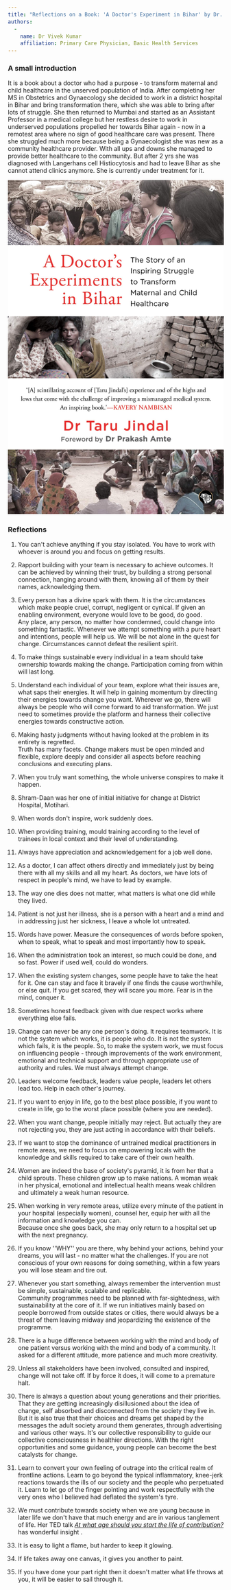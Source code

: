 ```yaml
---
title: "Reflections on a Book: 'A Doctor's Experiment in Bihar' by Dr. Taru Jindal"
authors:
  - 
    name: Dr Vivek Kumar
    affiliation: Primary Care Physician, Basic Health Services
---
```


### A small introduction

It is a book about a doctor who had a purpose - to transform maternal and child healthcare in the unserved population of India. After completing her MS in Obstetrics and Gynaecology she decided to work in a district hospital in Bihar and bring transformation there, which she was able to bring after lots of struggle.  She then returned to Mumbai and started as an Assistant Professor in a medical college but her restless desire to work in underserved populations propelled her towards Bihar again - now in a remotest area where no sign of good healthcare care was present. There she struggled much more because being a Gynaecologist she was new as a community healthcare provider. With all ups and downs she managed to provide better healthcare to the community. But after 2 yrs she was diagnosed with Langerhans cell Histiocytosis and had to leave Bihar as she cannot attend clinics anymore. She is currently under treatment for it.

![](./a-doctors-experiments-in-bihar-cover.jpg)

### Reflections 

1. You can't achieve anything if you stay isolated. You have to work with whoever is around you and focus on getting results. 

2. Rapport building with your team is necessary to achieve outcomes. It can be achieved by winning their trust, by building a strong personal connection,  hanging around with them,  knowing all of them by their names, acknowledging them.

3. Every person has a divine spark with them. It is the circumstances which make people cruel, corrupt, negligent or cynical. If given an enabling environment,  everyone would love to be good, do good.  
Any place, any person, no matter how condemned, could change into something fantastic. Whenever we attempt something with a pure heart and intentions,  people will help us. We will be not alone in the quest for change. Circumstances cannot defeat the resilient  spirit. 

4. To make things sustainable every individual in a team should take ownership towards making the change. Participation coming from within  will last long.

5. Understand each individual of your team,  explore what their issues are, what saps their energies. It will help in gaining momentum by directing their energies towards change you want. Wherever we go, there will always be people who will come forward to aid transformation. We just need to sometimes provide the platform and harness their collective energies towards constructive action.

6. Making hasty judgments without having looked at the problem in its entirety is regretted.  
Truth has many facets. Change makers must be open minded and flexible, explore deeply and consider all aspects before reaching conclusions and executing plans.

7. When you truly want something, the whole universe conspires to make it happen.

8. Shram-Daan was her one of initial initiative for change at District Hospital, Motihari.

9. When words don't inspire, work suddenly does.

10. When providing training, mould training according to the level of trainees in local context and their level of understanding.

11. Always have appreciation and acknowledgement for a job well done.

12. As a doctor, I can affect others directly and immediately just by being there with all my skills and all my heart. As doctors, we have lots of respect in people's mind, we have to lead by example. 

13. The way one dies does not matter, what matters is what one did while they lived.

14. Patient is not just her illness, she is a person with a heart and a mind and in addressing just her sickness, I leave a whole lot untreated. 

15. Words have power. Measure the consequences of words before spoken, when to speak, what to speak and most importantly how to speak. 

16. When the administration took an interest, so much could be done, and so fast. Power if used well, could do wonders. 

17. When the existing system changes, some people have to take the heat for it. One can stay and face it bravely if one finds the cause worthwhile, or else quit. If you get scared, they will scare you more. Fear is in the mind, conquer it.

18. Sometimes honest feedback given with due respect works where everything else fails.

19. Change can never be any one person's doing. It requires teamwork. It is not the system which works, it is people who do. It is not the system which fails, it is the people. So, to make the system work, we must focus on influencing people - through improvements of the work environment, emotional and technical support and through appropriate use of authority and rules. We must always attempt change. 

20. Leaders welcome feedback, leaders value people, leaders let others lead too. Help in each other's journey. 

21. If you want to enjoy in life, go to the best place possible, if you want to create in life, go to the worst place possible (where you are needed).

22. When you want change, people initially may reject. But actually they are not rejecting you, they are just acting in accordance with their beliefs. 

23. If we want to stop the dominance of untrained medical practitioners in remote areas, we need to focus on empowering locals with the knowledge and skills required to take care of their own health. 

24. Women are indeed the base of society's pyramid, it is from her that a child sprouts. These children grow up to make nations. A woman weak in her physical, emotional and intellectual health means weak children and ultimately a weak human resource. 

25. When working in very remote areas, utilize every minute of the patient in your hospital (especially women), counsel her, equip her with all the information and knowledge you can.  
Because once she goes back, she may only return to a hospital set up with the next pregnancy. 

26. If you know ''WHY'' you are there, why behind your actions, behind your dreams, you will last - no matter what the challenges. If you are not conscious of your own reasons for doing something, within a few years you will lose steam and tire out.

27. Whenever you start something, always remember the intervention must be simple, sustainable, scalable and replicable.  
Community programmes need to be planned with far-sightedness, with sustainability at the core of it. If we run initiatives mainly based on people borrowed from outside states or cities, there would always be a threat of them leaving midway and jeopardizing the existence of the programme.

28. There is a huge difference between working with the mind and body of one patient versus working with the mind and body of a community. It asked for a different attitude, more patience and much more creativity. 

29. Unless all stakeholders have been involved, consulted and inspired, change will not take off. If by force it does, it will come to a premature halt. 

30. There is always a question about young generations and their priorities. That they are getting increasingly disillusioned about the idea of change, self absorbed and disconnected from the society they live in. But it is also true that their choices and dreams get shaped by the messages the adult society around them generates, through advertising and various other ways. It's our collective responsibility to guide our collective consciousness in healthier directions. With the right opportunities and some guidance, young people can become the best catalysts for change. 

31. Learn to convert your own feeling of outrage into the critical realm of frontline actions. Learn to go beyond the typical inflammatory, knee-jerk reactions towards the ills of our society and the people who perpetuated it. Learn to let go of the finger pointing and work respectfully with the very ones who I believed had deflated the system's tyre. 

32. We must contribute towards society when we are young because in later life we don't have that much energy and are in various tanglement of life. Her TED talk *[At what age should you start the life of contribution?](https://www.youtube.com/watch?v=RRRFK2rgAgQ)* has wonderful insight .

33. It is easy to light a flame, but harder to keep it glowing. 

34. If life takes away one canvas, it gives you another to paint. 

35. If you have done your part right then it doesn't matter what life throws at you, it will be easier to sail through it.
